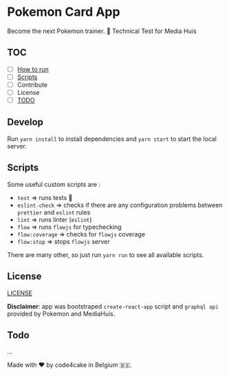 # Pokemon Card App

Become the next Pokemon trainer. 🙂
Technical Test for Media Huis

## TOC

- [ ] [How to run](#Develop)
- [ ] [Scripts](#Scripts)
- [ ] Contribute
- [ ] License
- [ ] [TODO](#Todo)

## Develop

Run `yarn install` to install dependencies and `yarn start` to start the local server.

## Scripts

Some useful custom scripts are :

- `test` => runs tests 🧪
- `eslint-check` => checks if there are any configuration problems between `prettier` and `eslint` rules
- `lint` => runs linter (`eslint`)
- `flow` => runs `flowjs` for typechecking
- `flow:coverage` => checks for `flowjs` coverage
- `flow:stop` => stops `flowjs` server

There are many other, so just run `yarn run` to see all available scripts.

## License

[LICENSE](#LICENSE)

**Disclaimer**: app was bootstraped `create-react-app` script and `graphql api` provided by Pokemon and MediaHuis.

## Todo

...

Made with ❤️ by code4cake in Belgium 🇧🇪.
